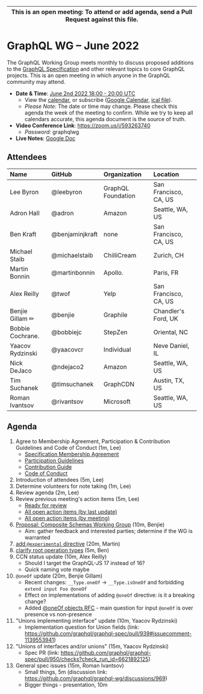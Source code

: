 <!--

Hello! You're welcome to join our working group meeting and add to the agenda
by following these three steps:

   1. Add your name to the list of attendees (in alphabetical order).

      - To respect meeting size, attendees should be relevant to the agenda.
        That means we expect most who join the meeting to participate in
        discussion. If you'd rather just watch, check out our YouTube[1].

      - Please include the organization (or project) you represent, and the
        location (including country code[2]) you expect to be located in during
        the meeting.

      - If you're willing to help take notes, add "✏️" after your name
        (eg. Ada Lovelace ✏). This is hugely helpful!

   2. If relevant, add your topic to the agenda (sorted by expected time).

      - Every agenda item has four parts: 1) the topic, 2) an expected time
        constraint, 3) who's leading the discussion, and 4) a list of any
        relevant links (RFC docs, issues, PRs, presentations, etc). Follow the
        format of existing agenda items.

      - Know what you want to get out of the agenda topic - what feedback do you
        need? What questions do you need answered? Are you looking for consensus
        or just directional feedback?

      - If your topic is a new proposal it's likely an "RFC 0"[3]. The barrier
        of entry for documenting new proposals is intentionally low, writing a
        few sentences about the problem you're trying to solve and the rough
        shape of your proposed solution is normally sufficient.

        You can create a link for this:
          - As an issue against the graphql-wg repo.
          - As a GitHub discussion in the graphql-wg repo.
          - As an RFC document into the rfcs/ folder of the graphql-wg repo.

   3. Review our guidelines and agree to our Spec Membership & CLA.

      - Review and understand our Spec Membership Agreement, Participation &
        Contribution Guidelines, and Code of Conduct. You'll find links to these
        in the first agenda item of every meeting.

      - If this is your first time, our bot will comment on your Pull Request
        with a link to our Spec Membership & CLA. Please follow along and agree
        before your PR is merged.

        Your organization may sign this for all of its members. To set this up,
        please ask operations@graphql.org.

PLEASE TAKE NOTE:

  - By joining this meeting you must agree to the Specification Membership
    Agreement and Code of Conduct.

  - Meetings are recorded and made available on YouTube[1], by joining you
    consent to being recorded.

[1] Youtube: https://www.youtube.com/channel/UCERcwLeheOXp_u61jEXxHMA
[2] Country codes: https://en.wikipedia.org/wiki/List_of_ISO_3166_country_codes#Current_ISO_3166_country_codes
[3] RFC stages: https://github.com/graphql/graphql-spec/blob/main/CONTRIBUTING.md#rfc-contribution-stages

-->

| This is an open meeting: To attend or add agenda, send a Pull Request against this file. |
| --- |


# GraphQL WG – June 2022

The GraphQL Working Group meets monthly to discuss proposed additions to the
[GraphQL Specification][] and other relevant topics to core GraphQL projects.
This is an open meeting in which anyone in the GraphQL community may attend.

- **Date & Time**: [June 2nd 2022 18:00 - 20:00 UTC](https://www.timeanddate.com/worldclock/meetingdetails.html?year=2022&month=6&day=2&hour=18&min=0&sec=0&p1=224&p2=179&p3=136&p4=268&p5=367&p6=438&p7=240&iv=0)
  - View the [calendar][], or subscribe ([Google Calendar][], [ical file][]).
  - *Please Note:* The date or time may change. Please check this agenda the
    week of the meeting to confirm. While we try to keep all calendars accurate,
    this agenda document is the source of truth.
- **Video Conference Link**: https://zoom.us/j/593263740
  - *Password:* graphqlwg
- **Live Notes**: [Google Doc](about:blank)

[GraphQL Specification]: https://github.com/graphql/graphql-spec
[calendar]: https://calendar.google.com/calendar/embed?src=linuxfoundation.org_ik79t9uuj2p32i3r203dgv5mo8%40group.calendar.google.com
[Google Calendar]: https://calendar.google.com/calendar?cid=bGludXhmb3VuZGF0aW9uLm9yZ19pazc5dDl1dWoycDMyaTNyMjAzZGd2NW1vOEBncm91cC5jYWxlbmRhci5nb29nbGUuY29t
[ical file]: https://calendar.google.com/calendar/ical/linuxfoundation.org_ik79t9uuj2p32i3r203dgv5mo8%40group.calendar.google.com/public/basic.ics


## Attendees

| Name               | GitHub          | Organization       | Location
| :----------------- | :-------------- | :----------------- | :-----------------
| Lee Byron          | @leebyron       | GraphQL Foundation | San Francisco, CA, US
| Adron Hall         | @adron          | Amazon             | Seattle, WA, US
| Ben Kraft          | @benjaminjkraft | none               | San Francisco, CA, US
| Michael Staib      | @michaelstaib   | ChilliCream        | Zurich, CH
| Martin Bonnin      | @martinbonnin   | Apollo.            | Paris, FR
| Alex Reilly        | @twof           | Yelp               | San Francisco, CA, US
| Benjie Gillam ✏    | @benjie         | Graphile           | Chandler's Ford, UK
| Bobbie Cochrane.   | @bobbiejc       | StepZen            | Oriental, NC
| Yaacov Rydzinski   | @yaacovcr       | Individual         | Neve Daniel, IL
| Nick DeJaco        | @ndejaco2       | Amazon             | Seattle, WA, US
| Tim Suchanek       | @timsuchanek    | GraphCDN           | Austin, TX, US
| Roman Ivantsov     | @rivantsov      | Microsoft          | Seattle, WA, US

## Agenda

1. Agree to Membership Agreement, Participation & Contribution Guidelines and Code of Conduct (1m, Lee)
   - [Specification Membership Agreement](https://github.com/graphql/foundation)
   - [Participation Guidelines](https://github.com/graphql/graphql-wg#participation-guidelines)
   - [Contribution Guide](https://github.com/graphql/graphql-spec/blob/main/CONTRIBUTING.md)
   - [Code of Conduct](https://github.com/graphql/foundation/blob/master/CODE-OF-CONDUCT.md)
1. Introduction of attendees (5m, Lee)
1. Determine volunteers for note taking (1m, Lee)
1. Review agenda (2m, Lee)
1. Review previous meeting's action items (5m, Lee)
   - [Ready for review](https://github.com/graphql/graphql-wg/issues?q=is%3Aissue+is%3Aopen+label%3A%22Ready+for+review+%F0%9F%99%8C%22+sort%3Aupdated-desc)
   - [All open action items (by last update)](https://github.com/graphql/graphql-wg/issues?q=is%3Aissue+is%3Aopen+label%3A%22Action+item+%3Aclapper%3A%22+sort%3Aupdated-desc)
   - [All open action items (by meeting)](https://github.com/graphql/graphql-wg/projects?query=is%3Aopen+sort%3Aname-asc)
1. [Proposal: Composite Schemas Working Group](https://github.com/graphql/graphql-wg/pull/977) (10m, Benjie)
   - Aim: gather feedback and interested parties; determine if the WG is warranted
1. [add `@experimental` directive](https://github.com/graphql/graphql-spec/issues/943) (20m, Martin)
1. [clarify root operation types](https://github.com/graphql/graphql-js/issues/3592) (5m, Ben)
1. CCN status update (10m, Alex Reilly)
   - Should I target the GraphQL-JS 17 instead of 16?
   - Quick naming vote maybe
1. `@oneOf` update (20m, Benjie Gillam)
   - Recent changes: `__Type.oneOf` -> `__Type.isOneOf` and forbidding `extend input Foo @oneOf`
   - Effect on implementations of adding `@oneOf` directive: is it a breaking change?
   - Added [@oneOf objects RFC](https://github.com/graphql/graphql-spec/pull/948) - main question for input `@oneOf` is over presence vs non-presence
1. "Unions implementing interface" update (10m, Yaacov Rydzinski)
   - Implementation question for Union fields (link: https://github.com/graphql/graphql-spec/pull/939#issuecomment-1139553941)
1. "Unions of interfaces and/or unions" (15m, Yaacov Rydzinski)
   - Spec PR (link: https://github.com/graphql/graphql-spec/pull/950/checks?check_run_id=6621892125)
1. General spec issues (15m, Roman Ivantsov)
   - Small things, 5m (discussion link: https://github.com/graphql/graphql-wg/discussions/969)
   - Bigger things - presentation, 10m
